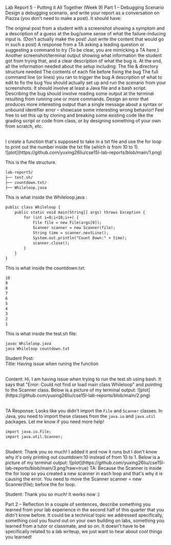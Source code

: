Lab Report 5 - Putting it All Together (Week 9)
Part 1 – Debugging Scenario
Design a debugging scenario, and write your report as a conversation on Piazza (you don't need to make a post). It should have:

The original post from a student with a screenshot showing a symptom and a description of a guess at the bug/some sense of what the failure-inducing input is. (Don't actually make the post! Just write the content that would go in such a post)
A response from a TA asking a leading question or suggesting a command to try (To be clear, you are mimicking a TA here.)
Another screenshot/terminal output showing what information the student got from trying that, and a clear description of what the bug is.
At the end, all the information needed about the setup including:
The file & directory structure needed
The contents of each file before fixing the bug
The full command line (or lines) you ran to trigger the bug
A description of what to edit to fix the bug
You should actually set up and run the scenario from your screenshots. It should involve at least a Java file and a bash script. Describing the bug should involve reading some output at the terminal resulting from running one or more commands. Design an error that produces more interesting output than a single message about a syntax or unbound identifier error – showcase some interesting wrong behavior! Feel free to set this up by cloning and breaking some existing code like the grading script or code from class, or by designing something of your own from scratch, etc.
<br>

<br>
I create a function that's supposed to take in a txt file and use the for loop to print out the number inside the txt file (which is from 10 to 1). <br>
![plot](https://github.com/yuxing26liu/cse15l-lab-reports/blob/main/1.png)
<br>

This is the file structure. 
```
lab-report5/
├── test.sh/
├── countdown.txt/
├── Whileloop.java
```

This is what inside the Whileloop.java :
```
public class Whileloop {
    public static void main(String[] args) throws Exception {
        for (int i=0;i<10;i++) {
            File file = new File(args[0]);
            Scanner scanner = new Scanner(file);
            String time = scanner.nextLine();
            System.out.println("Count Down:" + time);
            scanner.close();
        }
    }
}

```
This is what inside the countdown.txt: 
```
10
9
8
7
6
5
4
3
2
1
```

This is what inside the test.sh file:
```
javac Whileloop.java
java Whileloop countdown.txt 

```

Student Post: <br>
Title: Having issue when runing the function<br>

<br>
Content: 
Hi, I am having issue when trying to run the test.sh using bash. It says that "Error: Could not find or load main class Whileloop" and pointing to the Scanner class. 
Below is a picture of my terminal output: 
![plot](https://github.com/yuxing26liu/cse15l-lab-reports/blob/main/2.png)


<br> 
<br> 

TA Response: 
Looks like you didn't import the `File` and `Scanner` classes.  In Java, you need to import these classes from the `java.io` and `java.util` packages. Let me know if you need more help! 
```
import java.io.File;
import java.util.Scanner;
```
<br>
Student: 
Thank you so much! I added it and now it runs but I don't know why it's only printing out countdown:10 instead of from 10 to 1. 
Below is a picture of my terminal output: 
![plot](https://github.com/yuxing26liu/cse15l-lab-reports/blob/main/3.png?raw=true)
TA: 
Because the Scanner is inside the for loop so you created a new scanner in each loop and that's why it is causing the error. You need to move the Scanner scanner = new Scanner(file); before the for loop. 

Student: 
Thank you so much! It works now :) 

Part 2 – Reflection
In a couple of sentences, describe something you learned from your lab experience in the second half of this quarter that you didn't know before. It could be a technical topic we addressed specifically, something cool you found out on your own building on labs, something you learned from a tutor or classmate, and so on. It doesn't have to be specifically related to a lab writeup, we just want to hear about cool things you learned!

